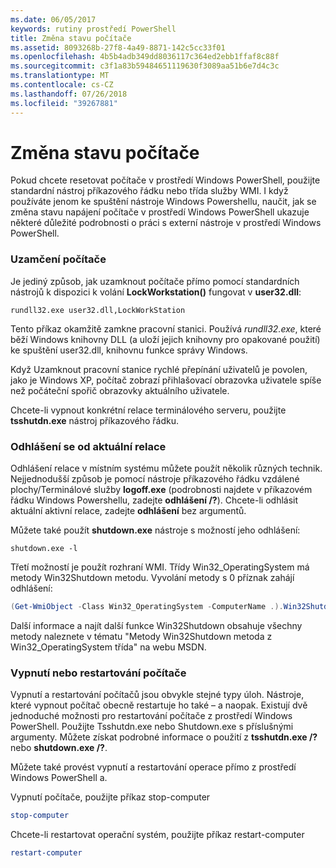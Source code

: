 ```yaml
---
ms.date: 06/05/2017
keywords: rutiny prostředí PowerShell
title: Změna stavu počítače
ms.assetid: 8093268b-27f8-4a49-8871-142c5cc33f01
ms.openlocfilehash: 4b5b4adb349dd8036117c364ed2ebb1ffaf8c88f
ms.sourcegitcommit: c3f1a83b59484651119630f3089aa51b6e7d4c3c
ms.translationtype: MT
ms.contentlocale: cs-CZ
ms.lasthandoff: 07/26/2018
ms.locfileid: "39267881"
---
```

# <a name="changing-computer-state"></a>Změna stavu počítače

Pokud chcete resetovat počítače v prostředí Windows PowerShell, použijte standardní nástroj příkazového řádku nebo třída služby WMI. I když používáte jenom ke spuštění nástroje Windows Powershellu, naučit, jak se změna stavu napájení počítače v prostředí Windows PowerShell ukazuje některé důležité podrobnosti o práci s externí nástroje v prostředí Windows PowerShell.

### <a name="locking-a-computer"></a>Uzamčení počítače

Je jediný způsob, jak uzamknout počítače přímo pomocí standardních nástrojů k dispozici k volání **LockWorkstation()** fungovat v **user32.dll**:

```
rundll32.exe user32.dll,LockWorkStation
```

Tento příkaz okamžitě zamkne pracovní stanici. Používá *rundll32.exe*, které běží Windows knihovny DLL (a uloží jejich knihovny pro opakované použití) ke spuštění user32.dll, knihovnu funkce správy Windows.

Když Uzamknout pracovní stanice rychlé přepínání uživatelů je povolen, jako je Windows XP, počítač zobrazí přihlašovací obrazovka uživatele spíše než počáteční spořič obrazovky aktuálního uživatele.

Chcete-li vypnout konkrétní relace terminálového serveru, použijte **tsshutdn.exe** nástroj příkazového řádku.

### <a name="logging-off-the-current-session"></a>Odhlášení se od aktuální relace

Odhlášení relace v místním systému můžete použít několik různých technik. Nejjednodušší způsob je pomocí nástroje příkazového řádku vzdálené plochy/Terminálové služby **logoff.exe** (podrobnosti najdete v příkazovém řádku Windows Powershellu, zadejte **odhlášení /?**). Chcete-li odhlásit aktuální aktivní relace, zadejte **odhlášení** bez argumentů.

Můžete také použít **shutdown.exe** nástroje s možností jeho odhlášení:

```
shutdown.exe -l
```

Třetí možností je použít rozhraní WMI. Třídy Win32_OperatingSystem má metody Win32Shutdown metodu. Vyvolání metody s 0 příznak zahájí odhlášení:

```powershell
(Get-WmiObject -Class Win32_OperatingSystem -ComputerName .).Win32Shutdown(0)
```

Další informace a najít další funkce Win32Shutdown obsahuje všechny metody naleznete v tématu "Metody Win32Shutdown metoda z Win32_OperatingSystem třída" na webu MSDN.

### <a name="shutting-down-or-restarting-a-computer"></a>Vypnutí nebo restartování počítače

Vypnutí a restartování počítačů jsou obvykle stejné typy úloh. Nástroje, které vypnout počítač obecně restartuje ho také – a naopak. Existují dvě jednoduché možnosti pro restartování počítače z prostředí Windows PowerShell. Použijte Tsshutdn.exe nebo Shutdown.exe s příslušnými argumenty. Můžete získat podrobné informace o použití z **tsshutdn.exe /?** nebo **shutdown.exe /?**.

Můžete také provést vypnutí a restartování operace přímo z prostředí Windows PowerShell a.

Vypnutí počítače, použijte příkaz stop-computer

```powershell
stop-computer
```

Chcete-li restartovat operační systém, použijte příkaz restart-computer

```powershell
restart-computer
```
